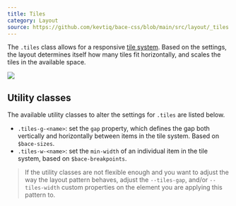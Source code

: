 ```yaml
---
title: Tiles
category: Layout
source: https://github.com/kevtiq/bace-css/blob/main/src/layout/_tiles.scss
---
```


The `.tiles` class allows for a responsive [tile system](https://crinkles.io/writing/css-layout-patterns#responsive-multi-column-grid-system). Based on the settings, the layout determines itself how many tiles fit horizontally, and scales the tiles in the available space.

![](/img/tiles.png)

## Utility classes

The available utility classes to alter the settings for `.tiles` are listed below.

- `.tiles-g-<name>`: set the `gap` property, which defines the gap both vertically and horizontally between items in the tile system. Based on `$bace-sizes`.
- `.tiles-w-<name>`: set the `min-width` of an individual item in the tile system, based on `$bace-breakpoints`.

> If the utility classes are not flexible enough and you want to adjust the way the layout pattern behaves, adjust the `--tiles-gap`, and/or `--tiles-width` custom properties on the element you are applying this pattern to.
